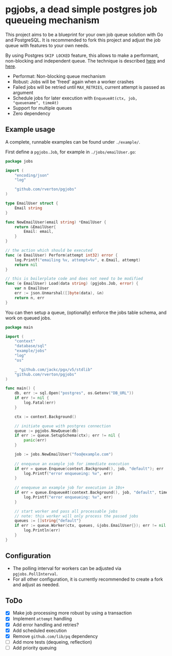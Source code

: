 # pgjobs, a dead simple postgres job queueing mechanism

This project aims to be a blueprint for your own job queue solution with Go and
PostgreSQL. It is recommended to fork this project and adjust the job queue with
features to your own needs.

By using Postgres `SKIP LOCKED` feature, this allows to make a performant,
non-blocking and independent queue. The technique is described
[here](https://robinverton.de/blog/queueing-with-postgresql-and-go) and [here](https://www.crunchydata.com/blog/message-queuing-using-native-postgresql).

* Performat: Non-blocking queue mechanism
* Robust: Jobs will be 'freed' again when a worker crashes
* Failed jobs will be retried until `MAX_RETRIES`, current attempt is passed as argument
* Schedule jobs for later execution with `EnqueueAt(ctx, job, "queuename", timeAt)`
* Support for multiple queues
* Zero dependency

## Example usage

A complete, runnable examples can be found under `./example/`.

First define a `pgjobs.Job`, for example in `./jobs/emailUser.go`:

```go
package jobs

import (
	"encoding/json"
	"log"

	"github.com/rverton/pgjobs"
)

type EmailUser struct {
	Email string
}

func NewEmailUser(email string) *EmailUser {
	return &EmailUser{
		Email: email,
	}
}

// the action which should be executed
func (e EmailUser) Perform(attempt int32) error {
	log.Printf("emailing %v, attempt=%v", e.Email, attempt)
	return nil
}

// this is boilerplate code and does not need to be modified
func (e EmailUser) Load(data string) (pgjobs.Job, error) {
	var n EmailUser
	err := json.Unmarshal([]byte(data), &n)
	return n, err
}
```

You can then setup a queue, (optionally) enforce the jobs table schema, and work on queued jobs.

```go
package main

import (
	"context"
	"database/sql"
	"example/jobs"
	"log"
	"os"

	_ "github.com/jackc/pgx/v5/stdlib"
	"github.com/rverton/pgjobs"
)

func main() {
	db, err := sql.Open("postgres", os.Getenv("DB_URL"))
	if err != nil {
		log.Fatal(err)
	}

	ctx := context.Background()

	// initiate queue with postgres connection
	queue := pgjobs.NewQueue(db)
	if err := queue.SetupSchema(ctx); err != nil {
		panic(err)
	}

	job := jobs.NewEmailUser("foo@example.com")
    
	// enequeue an example job for immediate execution
	if err = queue.Enqueue(context.Background(), job, "default"); err != nil {
		log.Printf("error enqueueing: %v", err)
	}
    
	// enequeue an example job for execution in 10s+
	if err = queue.EnqueueAt(context.Background(), job, "default", time.Now().Add(10*time.Second)); err != nil {
		log.Printf("error enqueueing: %v", err)
	}

	// start worker and pass all processable jobs
    // note: this worker will only process the passed jobs
	queues := []string{"default"}
	if err := queue.Worker(ctx, queues, &jobs.EmailUser{}); err != nil {
		log.Println(err)
	}
}
```

## Configuration

* The polling interval for workers can be adjusted via `pgjobs.PollInterval`.
* For all other configuration, it is currently recommended to create a fork and adjust as needed.

## ToDo

* [X] Make job processing more robust by using a transaction
* [X] Implement `attempt` handling
* [X] Add error handling and retries?
* [X] Add scheduled execution
* [X] Remove `github.com/lib/pq` dependency
* [ ] Add more tests (dequeing, reflection)
* [ ] Add priority queuing
